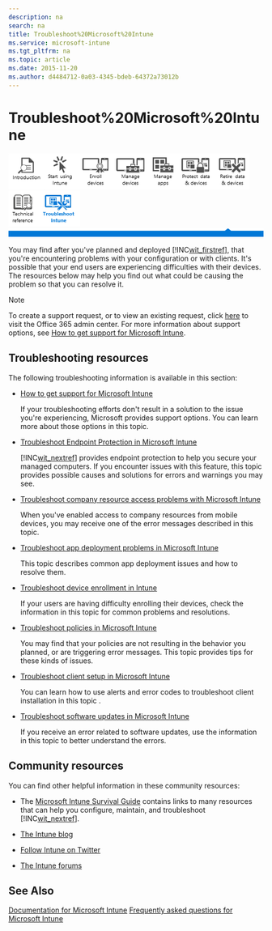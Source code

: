 ```yaml
---
description: na
search: na
title: Troubleshoot%20Microsoft%20Intune
ms.service: microsoft-intune
ms.tgt_pltfrm: na
ms.topic: article
ms.date: 2015-11-20
ms.author: d4484712-0a03-4345-bdeb-64372a73012b
---
```

# Troubleshoot%20Microsoft%20Intune
![](../Image/Nav_Icons/WIT_Tile_W_Overview.png)![](../Image/Nav_Icons/WIT_Tile_W_GetStarted.png)![](../Image/Nav_Icons/WIT_Tile_W_EnrollDevices.png)![](../Image/Nav_Icons/WIT_Tile_W_ManageDevices.png)![](../Image/Nav_Icons/WIT_Tile_W_ManageApps.png)![](../Image/Nav_Icons/WIT_Tile_W_ProtectResources.png)![](../Image/Nav_Icons/WIT_Tile_W_RetireData.png)![](../Image/Nav_Icons/WIT_Tile_W_TechnicalReference.png)![](../Image/Nav_Icons/WIT_Tile_W_TroubleshootingHighlight.png)
![](../Image/Nav_Icons/WIT_Banner_Troubleshooting.png)

You may find  after you've planned and deployed [!INC[wit_firstref](../Token/wit_firstref_md.md)], that you're encountering problems with your configuration or with clients. It's possible that your end users are experiencing difficulties with their devices. The resources below may help you find out what could be causing the problem so that you can resolve it.

> [!NOTE]
> To create a support request, or to view an existing request,  click [here](https://portal.office.com/admin/default.aspx) to visit the Office 365 admin center. For more information about support options, see [How to get support for Microsoft Intune](../Topic/How_to_get_support_for_Microsoft_Intune.md).

## Troubleshooting resources
The following troubleshooting information is available in this section:

- [How to get support for Microsoft Intune](../Topic/How_to_get_support_for_Microsoft_Intune.md)

   If your troubleshooting efforts don't result in a solution to the issue you're experiencing, Microsoft provides support options. You can learn more about those options in this topic.

- [Troubleshoot Endpoint Protection in Microsoft Intune](../Topic/Troubleshoot_Endpoint_Protection_in_Microsoft_Intune.md)

   [!INC[wit_nextref](../Token/wit_nextref_md.md)] provides endpoint protection to help you secure your managed computers. If you encounter issues with this feature,  this topic provides possible causes and solutions for errors and warnings you may see.

- [Troubleshoot company resource access problems with Microsoft Intune](../Topic/Troubleshoot_company_resource_access_problems_with_Microsoft_Intune.md)

   When you've enabled access to company resources from mobile devices, you may receive one of the error messages described  in this topic.

- [Troubleshoot app deployment problems in Microsoft Intune](../Topic/Troubleshoot_app_deployment_problems_in_Microsoft_Intune.md)

   This topic  describes common app deployment issues and how to resolve them.

- [Troubleshoot device enrollment in Intune](../Topic/Troubleshoot_device_enrollment_in_Intune.md)

   If your users are having difficulty enrolling their devices, check the information in  this topic for common problems and resolutions.

- [Troubleshoot policies in Microsoft Intune](../Topic/Troubleshoot_policies_in_Microsoft_Intune.md)

   You may find that your policies are not resulting in the behavior you planned, or are triggering error messages. This topic provides tips for these kinds of issues.

- [Troubleshoot client setup in Microsoft Intune](../Topic/Troubleshoot_client_setup_in_Microsoft_Intune.md)

   You can learn how to use alerts and error codes to troubleshoot client installation in this topic .

- [Troubleshoot software updates in Microsoft Intune](../Topic/Troubleshoot_software_updates_in_Microsoft_Intune.md)

   If you receive an error related to software updates, use the information in this topic to better understand the errors.

## Community resources
You can find other helpful information in these community resources:

- The [Microsoft Intune Survival Guide](http://social.technet.microsoft.com/wiki/contents/articles/23431.microsoft-intune-survival-guide.aspx) contains links to many resources that can help you configure, maintain, and troubleshoot [!INC[wit_nextref](../Token/wit_nextref_md.md)].

- [The Intune blog](http://blogs.technet.com/b/windowsintune/)

- [Follow Intune on Twitter](https://twitter.com/MSIntune)

- [The Intune forums](https://social.technet.microsoft.com/Forums/home?category=microsoftintune&amp;filter=alltypes&amp;sort=lastpostdesc)

## See Also
[Documentation for Microsoft Intune](../Topic/Documentation_for_Microsoft_Intune.md)
[Frequently asked questions for Microsoft Intune](../Topic/Frequently_asked_questions_for_Microsoft_Intune.md)

